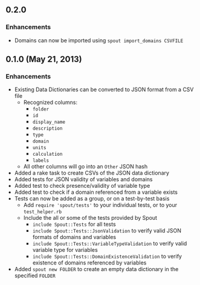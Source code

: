 ## 0.2.0

### Enhancements
- Domains can now be imported using `spout import_domains CSVFILE`

## 0.1.0 (May 21, 2013)

### Enhancements
- Existing Data Dictionaries can be converted to JSON format from a CSV file
  - Recognized columns:
    - `folder`
    - `id`
    - `display_name`
    - `description`
    - `type`
    - `domain`
    - `units`
    - `calculation`
    - `labels`
  - All other columns will go into an `Other` JSON hash
- Added a rake task to create CSVs of the JSON data dictionary
- Added tests for JSON validity of variables and domains
- Added test to check presence/validity of variable type
- Added test to check if a domain referenced from a variable exists
- Tests can now be added as a group, or on a test-by-test basis
  - Add `require 'spout/tests'` to your individual tests, or to your `test_helper.rb`
  - Include the all or some of the tests provided by Spout
    - `include Spout::Tests` for all tests
    - `include Spout::Tests::JsonValidation` to verify valid JSON formats of domains and variables
    - `include Spout::Tests::VariableTypeValidation` to verify valid variable type for variables
    - `include Spout::Tests::DomainExistenceValidation` to verify existence of domains referenced by variables
- Added `spout new FOLDER` to create an empty data dictionary in the specified `FOLDER`
